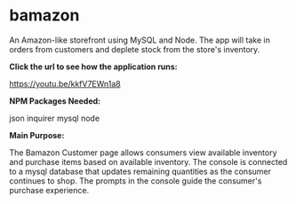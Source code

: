# bamazon
An Amazon-like storefront using MySQL and Node. The app will take in orders from customers and deplete stock from the store's inventory. 

**Click the url to see how the application runs:**

https://youtu.be/kkfV7EWn1a8

**NPM Packages Needed:**

json
inquirer
mysql
node

**Main Purpose:**

The Bamazon Customer page allows consumers view available inventory and purchase items based on available inventory. The console is connected to a mysql database that updates remaining quantities as the consumer continues to shop. The prompts in the console guide the consumer's purchase experience. 


